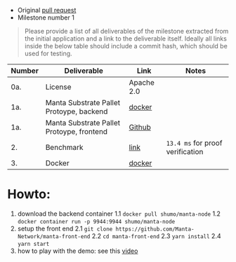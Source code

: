 <!-- # Guildlines

> Only the GitHub account, which is responsible for the pull request of the accepted application is allowed to submit milestones. Don't remove any of the mandatory parts presented in bold letters or as headlines!

**The [invoice form :pencil:](https://forms.gle/8Wx7nxtq8fKrsuEz8) has been filled out correctly for this milestone and the delivery is according to the official [milestone delivery guidelines](https://github.com/w3f/General-Grants-Program/blob/master/grants/milestone-deliverables-guidelines.md).**  

* **PR Link:** Please, provide a link to the initial accepted pull request of your application to the [Web3 Foundation Open Grants Program repository](https://github.com/w3f/Open-Grants-Program). 
* **Milestone Number:** The number of the milestone

Please provide a list of all deliverables of the milestone extracted from the initial application and a link to the deliverable itself. Ideally all links inside the below table should include a commit hash, which should be used for testing.

| Number | Deliverable | Link | Notes |
| ------------- | ------------- | ------------- |------------- |
| 1. | ... |...| ...| 
| 2.  | ... |...| ...| 
 -->

* Original [pull request](https://github.com/w3f/Open-Grants-Program/pull/117)
* Milestone number 1

> Please provide a list of all deliverables of the milestone extracted from the initial application and a link to the deliverable itself. Ideally all links inside the below table should include a commit hash, which should be used for testing.

| Number | Deliverable | Link | Notes |
| ------------- | ------------- | ------------- |------------- |
| 0a. | License | Apache 2.0 |
| 1a. | Manta Substrate Pallet Protoype, backend | [docker](https://hub.docker.com/r/shumo/manta-node) |  |
| 1a. | Manta Substrate Pallet Protoype, frontend | [Github](https://github.com/Manta-Network/manta-front-end) | |
| 2. | Benchmark | [link](https://github.com/Manta-Network/manta-node/blob/master/pallets/manta-dap/benches/manta_bench.rs)  | `13.4 ms` for proof verification |
| 3. | Docker | [docker](https://hub.docker.com/r/shumo/manta-node)  | |


# Howto:

1. download the backend container
    1.1 `docker pull shumo/manta-node`
    1.2 `docker container run -p 9944:9944 shumo/manta-node`
2. setup the front end 
    2.1 `git clone https://github.com/Manta-Network/manta-front-end`
    2.2 `cd manta-front-end`
    2.3 `yarn install`
    2.4 `yarn start`
3. how to play with the demo: see this [video](https://www.dropbox.com/s/hgufnzb6ssqimxx/manta-demo.mp4?dl=0)
